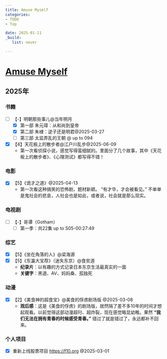 ```yaml
---
title: Amuse Myself
categories:
- TODO
- Top

date: 2025-01-11
_build:
   list: never

---
```


# [Amuse Myself](https://github.com/chinobing/chinobing.github.io/issues/28)

## 2025年
### 书籍
- [ ] 【-】明朝那些事儿@当年明月
    - [x] 第一部 朱元璋：从和尚到皇帝
    - [x] 第二部 朱棣：逆子还是明君@2025-03-27
    - [ ] 第三部 太监弄乱的王朝 @ up to 094
- [x] 【4】天花板上的散步者@江户川乱步@2025-06-09
    -  第一次看侦探小说，感觉写得蛮细腻的。里面分了几个故事，其中《天花板上的散步者》、《心理测试》都写得不错！
### 电影
- [x] 【5】《诡才之道》@2025-04-13
    - 第一次看这种搞笑的恐怖剧，题材新颖。 “有才华，才会被看见。” 不单单是鬼社会的悲哀，人社会也是如此，或者说，社会就是那么现实。

### 电视剧
- [ ] 【-】哥谭（Gotham）
    - [ ] 第一季：共22集 up to S05-00:27:49

### 综艺
- [x] 【5】《坐在角落的人》@梁海源
- [x] 【5】《东瀛大宝荐》（迷失东京）@食贫道
    - **纪录片**：以有趣的方式记录日本东京生活最真实的一面
    -  **关键字**：黑道、AV、妈妈桑、孤独死

### 动漫
- [x] 【2】《美食神的超食宝》@美食的俘虏剧场版 @2025-03-08
    - **观后感**：这是《美食的俘虏》的剧场版，居然隔了差不多10年的时间才想起观看。以前觉得这部动漫超叼、超炸裂，现在感觉略显幼稚。果然 **“我们无法在拥有青春的时候感受青春。”** 错过了就是错过了，永远都补不回来。 

### 个人项目
- [x] 重新上线股票项目 https://f10.org @2025-03-01